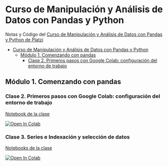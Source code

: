 # Curso de Manipulación y Análisis de Datos con Pandas y Python

Notas y Código del [Curso de Manipulación y Análisis de Datos con Pandas y Python de Platzi](https://platzi.com/cursos/pandas/)

- [Curso de Manipulación y Análisis de Datos con Pandas y Python](#curso-de-manipulación-y-análisis-de-datos-con-pandas-y-python)
  - [Módulo 1. Comenzando con pandas](#módulo-1-comenzando-con-pandas)
    - [Clase 2. Primeros pasos con Google Colab: configuración del entorno de trabajo](#clase-2-primeros-pasos-con-google-colab-configuración-del-entorno-de-trabajo)


## Módulo 1. Comenzando con pandas

### Clase 2. Primeros pasos con Google Colab: configuración del entorno de trabajo

[Notebook de la clase](https://github.com/bl00p1ng/Curso-analisis-de-datos-con-Pandas-y-Python/blob/main/primeros_pasos_con_colab.ipynb)

<a href="https://colab.research.google.com/github/bl00p1ng/Curso-analisis-de-datos-con-Pandas-y-Python/blob/main/primeros_pasos_con_colab.ipynb" target="_parent"><img src="https://colab.research.google.com/assets/colab-badge.svg" alt="Open In Colab"/></a>


### Clase 3. Series e Indexación y selección de datos

[Notebooks de la clase](https://github.com/bl00p1ng/Curso-analisis-de-datos-con-Pandas-y-Python/blob/main/series_indexacion_seleccion_de_datos.ipynb)

<a href="https://colab.research.google.com/github/bl00p1ng/Curso-analisis-de-datos-con-Pandas-y-Python/blob/main/series_indexacion_seleccion_de_datos.ipynb" target="_parent"><img src="https://colab.research.google.com/assets/colab-badge.svg" alt="Open In Colab"/></a>
